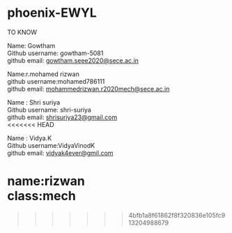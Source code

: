# phoenix-EWYL
TO KNOW


Name: Gowtham <br>
Github username: gowtham-5081<br>
github email: gowtham.seee2020@sece.ac.in<br>

Name:r.mohamed rizwan <br>
github username:mohamed786111<br>
github email: mohammedrizwan.r2020mech@sece.ac.in<br>


Name : Shri suriya <br>
Github username: shri-suriya<br>
github email: shrisuriya23@gmail.com<br>
<<<<<<< HEAD


Name : Vidya.K <br>
Github username:VidyaVinodK<br>
github email: vidyak4ever@gmil.com<br>




name:rizwan <br>
class:mech<br>
=======
>>>>>>> 4bfb1a8f61862f8f320836e105fc913204988679
